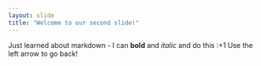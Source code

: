 ```yaml
---
layout: slide
title: "Welcome to our second slide!"
---
```

Just learned about markdown - I can **bold** and *italic* and do this :+1
Use the left arrow to go back!
